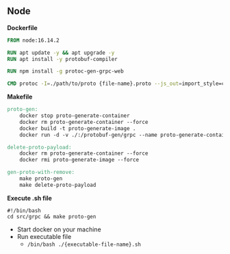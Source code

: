 ## Node

**Dockerfile**

```dockerfile
FROM node:16.14.2

RUN apt update -y && apt upgrade -y
RUN apt install -y protobuf-compiler

RUN npm install -g protoc-gen-grpc-web

CMD protoc -I=./path/to/proto {file-name}.proto --js_out=import_style=commonjs,binary:./path/to/grpc/code-gen --grpc-web_out=import_style=typescript,mode=grpcwebtext:./path/to/grpc/code-gen
```

**Makefile**

```makefile
proto-gen:
    docker stop proto-generate-container
	docker rm proto-generate-container --force
	docker build -t proto-generate-image .
	docker run -d -v ./:/protobuf-gen/grpc --name proto-generate-container proto-generate-image

delete-proto-payload:
	docker rm proto-generate-container --force
	docker rmi proto-generate-image --force

gen-proto-with-remove:
	make proto-gen
	make delete-proto-payload
```

**Execute .sh file**

```shell
#!/bin/bash
cd src/grpc && make proto-gen
```

* Start docker on your machine
* Run executable file
  * `/bin/bash ./{executable-file-name}.sh`
